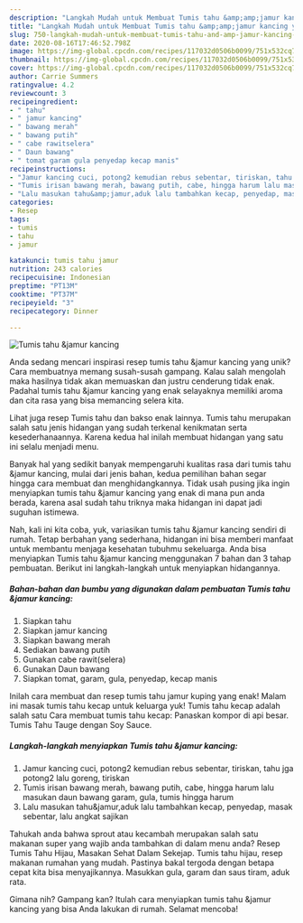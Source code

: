 ```yaml
---
description: "Langkah Mudah untuk Membuat Tumis tahu &amp;amp;jamur kancing yang Menggugah Selera"
title: "Langkah Mudah untuk Membuat Tumis tahu &amp;amp;jamur kancing yang Menggugah Selera"
slug: 750-langkah-mudah-untuk-membuat-tumis-tahu-and-amp-jamur-kancing-yang-menggugah-selera
date: 2020-08-16T17:46:52.798Z
image: https://img-global.cpcdn.com/recipes/117032d0506b0099/751x532cq70/tumis-tahu-jamur-kancing-foto-resep-utama.jpg
thumbnail: https://img-global.cpcdn.com/recipes/117032d0506b0099/751x532cq70/tumis-tahu-jamur-kancing-foto-resep-utama.jpg
cover: https://img-global.cpcdn.com/recipes/117032d0506b0099/751x532cq70/tumis-tahu-jamur-kancing-foto-resep-utama.jpg
author: Carrie Summers
ratingvalue: 4.2
reviewcount: 3
recipeingredient:
- " tahu"
- " jamur kancing"
- " bawang merah"
- " bawang putih"
- " cabe rawitselera"
- " Daun bawang"
- " tomat garam gula penyedap kecap manis"
recipeinstructions:
- "Jamur kancing cuci, potong2 kemudian rebus sebentar, tiriskan, tahu jga potong2 lalu goreng, tiriskan"
- "Tumis irisan bawang merah, bawang putih, cabe, hingga harum lalu masukan daun bawang garam, gula, tumis hingga harum"
- "Lalu masukan tahu&amp;jamur,aduk lalu tambahkan kecap, penyedap, masak sebentar, lalu angkat sajikan"
categories:
- Resep
tags:
- tumis
- tahu
- jamur

katakunci: tumis tahu jamur 
nutrition: 243 calories
recipecuisine: Indonesian
preptime: "PT13M"
cooktime: "PT37M"
recipeyield: "3"
recipecategory: Dinner

---
```



![Tumis tahu &amp;jamur kancing](https://img-global.cpcdn.com/recipes/117032d0506b0099/751x532cq70/tumis-tahu-jamur-kancing-foto-resep-utama.jpg)

Anda sedang mencari inspirasi resep tumis tahu &amp;jamur kancing yang unik? Cara membuatnya memang susah-susah gampang. Kalau salah mengolah maka hasilnya tidak akan memuaskan dan justru cenderung tidak enak. Padahal tumis tahu &amp;jamur kancing yang enak selayaknya memiliki aroma dan cita rasa yang bisa memancing selera kita.

Lihat juga resep Tumis tahu dan bakso enak lainnya. Tumis tahu merupakan salah satu jenis hidangan yang sudah terkenal kenikmatan serta kesederhanaannya. Karena kedua hal inilah membuat hidangan yang satu ini selalu menjadi menu.

Banyak hal yang sedikit banyak mempengaruhi kualitas rasa dari tumis tahu &amp;jamur kancing, mulai dari jenis bahan, kedua pemilihan bahan segar hingga cara membuat dan menghidangkannya. Tidak usah pusing jika ingin menyiapkan tumis tahu &amp;jamur kancing yang enak di mana pun anda berada, karena asal sudah tahu triknya maka hidangan ini dapat jadi suguhan istimewa.


Nah, kali ini kita coba, yuk, variasikan tumis tahu &amp;jamur kancing sendiri di rumah. Tetap berbahan yang sederhana, hidangan ini bisa memberi manfaat untuk membantu menjaga kesehatan tubuhmu sekeluarga. Anda bisa menyiapkan Tumis tahu &amp;jamur kancing menggunakan 7 bahan dan 3 tahap pembuatan. Berikut ini langkah-langkah untuk menyiapkan hidangannya.

<!--inarticleads1-->

##### Bahan-bahan dan bumbu yang digunakan dalam pembuatan Tumis tahu &amp;jamur kancing:

1. Siapkan  tahu
1. Siapkan  jamur kancing
1. Siapkan  bawang merah
1. Sediakan  bawang putih
1. Gunakan  cabe rawit(selera)
1. Gunakan  Daun bawang
1. Siapkan  tomat, garam, gula, penyedap, kecap manis


Inilah cara membuat dan resep tumis tahu jamur kuping yang enak! Malam ini masak tumis tahu kecap untuk keluarga yuk! Tumis tahu kecap adalah salah satu Cara membuat tumis tahu kecap: Panaskan kompor di api besar. Tumis Tahu Tauge dengan Soy Sauce. 

<!--inarticleads2-->

##### Langkah-langkah menyiapkan Tumis tahu &amp;jamur kancing:

1. Jamur kancing cuci, potong2 kemudian rebus sebentar, tiriskan, tahu jga potong2 lalu goreng, tiriskan
1. Tumis irisan bawang merah, bawang putih, cabe, hingga harum lalu masukan daun bawang garam, gula, tumis hingga harum
1. Lalu masukan tahu&amp;jamur,aduk lalu tambahkan kecap, penyedap, masak sebentar, lalu angkat sajikan


Tahukah anda bahwa sprout atau kecambah merupakan salah satu makanan super yang wajib anda tambahkan di dalam menu anda? Resep Tumis Tahu Hijau, Masakan Sehat Dalam Sekejap. Tumis tahu hijau, resep makanan rumahan yang mudah. Pastinya bakal tergoda dengan betapa cepat kita bisa menyajikannya. Masukkan gula, garam dan saus tiram, aduk rata. 

Gimana nih? Gampang kan? Itulah cara menyiapkan tumis tahu &amp;jamur kancing yang bisa Anda lakukan di rumah. Selamat mencoba!
